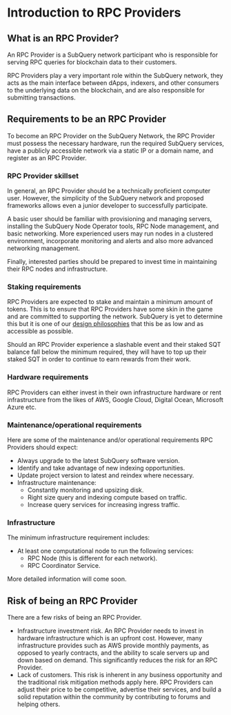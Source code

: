 # Introduction to RPC Providers

## What is an RPC Provider?

An RPC Provider is a SubQuery network participant who is responsible for serving RPC queries for blockchain data to their customers.

RPC Providers play a very important role within the SubQuery network, they acts as the main interface between dApps, indexers, and other consumers to the underlying data on the blockchain, and are also responsible for submitting transactions.

## Requirements to be an RPC Provider

To become an RPC Provider on the SubQuery Network, the RPC Provider must possess the necessary hardware, run the required SubQuery services, have a publicly accessible network via a static IP or a domain name, and register as an RPC Provider.

### RPC Provider skillset

In general, an RPC Provider should be a technically proficient computer user. However, the simplicity of the SubQuery network and proposed frameworks allows even a junior developer to successfully participate.

A basic user should be familiar with provisioning and managing servers, installing the SubQuery Node Operator tools, RPC Node management, and basic networking. More experienced users may run nodes in a clustered environment, incorporate monitoring and alerts and also more advanced networking management.

Finally, interested parties should be prepared to invest time in maintaining their RPC nodes and infrastructure.

### Staking requirements

RPC Providers are expected to stake and maintain a minimum amount of tokens. This is to ensure that RPC Providers have some skin in the game and are committed to supporting the network. SubQuery is yet to determine this but it is one of our [design philosophies](../../introduction/design-philosophy.md) that this be as low and as accessible as possible.

Should an RPC Provider experience a slashable event and their staked SQT balance fall below the minimum required, they will have to top up their staked SQT in order to continue to earn rewards from their work.

### Hardware requirements

RPC Providers can either invest in their own infrastructure hardware or rent infrastructure from the likes of AWS, Google Cloud, Digital Ocean, Microsoft Azure etc.

### Maintenance/operational requirements

Here are some of the maintenance and/or operational requirements RPC Providers should expect:

- Always upgrade to the latest SubQuery software version.
- Identify and take advantage of new indexing opportunities.
- Update project version to latest and reindex where necessary.
- Infrastructure maintenance:
  - Constantly monitoring and upsizing disk.
  - Right size query and indexing compute based on traffic.
  - Increase query services for increasing ingress traffic.

### Infrastructure

The minimum infrastructure requirement includes:

- At least one computational node to run the following services:
  - RPC Node (this is different for each network).
  - RPC Coordinator Service.

More detailed information will come soon.

## Risk of being an RPC Provider

There are a few risks of being an RPC Provider.

- Infrastructure investment risk. An RPC Provider needs to invest in hardware infrastructure which is an upfront cost. However, many infrastructure provides such as AWS provide monthly payments, as opposed to yearly contracts, and the ability to scale servers up and down based on demand. This significantly reduces the risk for an RPC Provider.
- Lack of customers. This risk is inherent in any business opportunity and the traditional risk mitigation methods apply here. RPC Providers can adjust their price to be competitive, advertise their services, and build a solid reputation within the community by contributing to forums and helping others.
